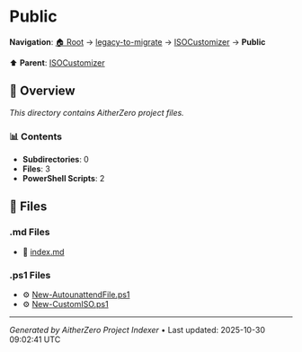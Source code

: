 # Public

**Navigation**: [🏠 Root](../../../index.md) → [legacy-to-migrate](../../index.md) → [ISOCustomizer](../index.md) → **Public**

⬆️ **Parent**: [ISOCustomizer](../index.md)

## 📖 Overview

*This directory contains AitherZero project files.*

### 📊 Contents

- **Subdirectories**: 0
- **Files**: 3
- **PowerShell Scripts**: 2

## 📄 Files

### .md Files

- 📝 [index.md](./index.md)

### .ps1 Files

- ⚙️ [New-AutounattendFile.ps1](./New-AutounattendFile.ps1)
- ⚙️ [New-CustomISO.ps1](./New-CustomISO.ps1)

---

*Generated by AitherZero Project Indexer* • Last updated: 2025-10-30 09:02:41 UTC

